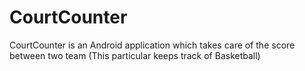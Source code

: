 # CourtCounter

CourtCounter is an Android application which takes care of the score between two team (This particular keeps track of Basketball)
